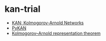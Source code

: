 # kan-trial

- [KAN: Kolmogorov-Arnold Networks](https://arxiv.org/abs/2404.19756)
- [PyKAN](https://kindxiaoming.github.io/pykan/)
- [Kolmogorov–Arnold representation theorem](https://en.wikipedia.org/wiki/Kolmogorov–Arnold_representation_theorem)
